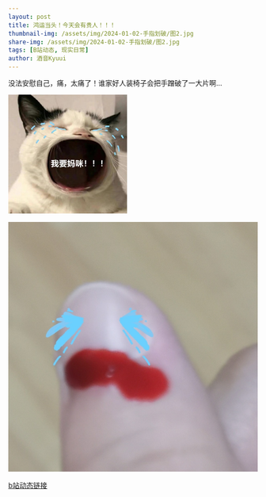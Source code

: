 ```yaml
---
layout: post
title: 鸿运当头！今天会有贵人！！！
thumbnail-img: /assets/img/2024-01-02-手指划破/图2.jpg
share-img: /assets/img/2024-01-02-手指划破/图2.jpg
tags: [B站动态, 现实日常]
author: 酒音Kyuui
---
```


没法安慰自己，痛，太痛了！谁家好人装椅子会把手蹭破了一大片啊…

![](/assets/img/2024-01-02-手指划破/图1.jpg)

![](/assets/img/2024-01-02-手指划破/图2.jpg)

[b站动态链接](https://www.bilibili.com/opus/882029950121541639)
